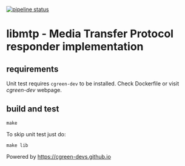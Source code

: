 [![pipeline status](https://gitlab.com/arturmadrzak/libmtp/badges/master/pipeline.svg)](https://gitlab.com/arturmadrzak/libmtp/commits/master)

# libmtp - Media Transfer Protocol responder implementation

## requirements

Unit test requires ```cgreen-dev``` to be installed. Check Dockerfile or visit *cgreen-dev* webpage.


## build and test
```
make
```

To skip unit test just do:
```
make lib
```


Powered by https://cgreen-devs.github.io

